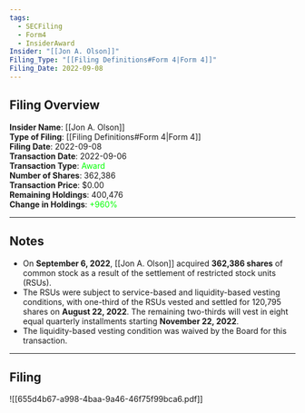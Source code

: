 ```yaml
---
tags:
  - SECFiling
  - Form4
  - InsiderAward
Insider: "[[Jon A. Olson]]"
Filing_Type: "[[Filing Definitions#Form 4|Form 4]]"
Filing_Date: 2022-09-08
---
```

## Filing Overview

**Insider Name**: [[Jon A. Olson]]  
**Type of Filing**: [[Filing Definitions#Form 4|Form 4]]  
**Filing Date**: 2022-09-08  
**Transaction Date**: 2022-09-06  
**Transaction Type**: <span style="color:lime">Award</span>  
**Number of Shares**: 362,386  
**Transaction Price**: $0.00  
**Remaining Holdings**: 400,476  
**Change in Holdings**: <span style="color:lime">+960%</span>  

---

## Notes

- On **September 6, 2022**, [[Jon A. Olson]] acquired **362,386 shares** of common stock as a result of the settlement of restricted stock units (RSUs).
- The RSUs were subject to service-based and liquidity-based vesting conditions, with one-third of the RSUs vested and settled for 120,795 shares on **August 22, 2022**. The remaining two-thirds will vest in eight equal quarterly installments starting **November 22, 2022**.
- The liquidity-based vesting condition was waived by the Board for this transaction.

---

## Filing

![[655d4b67-a998-4baa-9a46-46f75f99bca6.pdf]]
